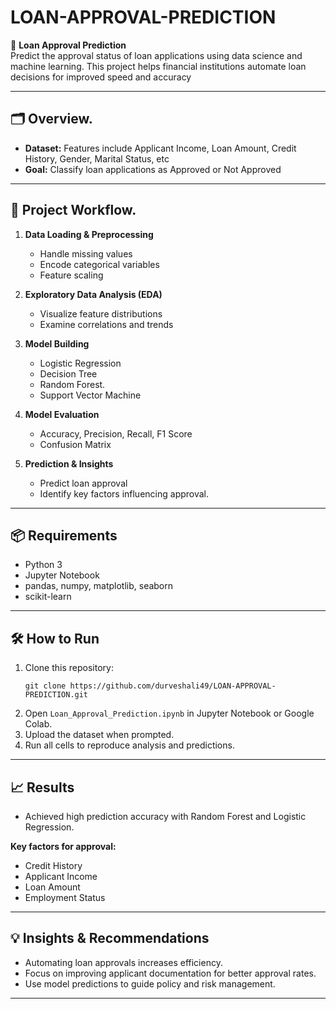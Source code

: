 # LOAN-APPROVAL-PREDICTION

🏦 **Loan Approval Prediction**  
Predict the approval status of loan applications using data science and machine learning. This project helps financial institutions automate loan decisions for improved speed and accuracy

---

## 🗂️ Overview.

- **Dataset:** Features include Applicant Income, Loan Amount, Credit History, Gender, Marital Status, etc
- **Goal:** Classify loan applications as Approved or Not Approved

---

## 🚀 Project Workflow.

1. **Data Loading & Preprocessing**
   - Handle missing values
   - Encode categorical variables
   - Feature scaling

2. **Exploratory Data Analysis (EDA)**
   - Visualize feature distributions
   - Examine correlations and trends

3. **Model Building**
   - Logistic Regression
   - Decision Tree
   - Random Forest.
   - Support Vector Machine

4. **Model Evaluation**
   - Accuracy, Precision, Recall, F1 Score
   - Confusion Matrix

5. **Prediction & Insights**
   - Predict loan approval
   - Identify key factors influencing approval.

---

## 📦 Requirements

- Python 3
- Jupyter Notebook
- pandas, numpy, matplotlib, seaborn
- scikit-learn

---

## 🛠️ How to Run

1. Clone this repository:
   ```
   git clone https://github.com/durveshali49/LOAN-APPROVAL-PREDICTION.git
   ```
2. Open `Loan_Approval_Prediction.ipynb` in Jupyter Notebook or Google Colab.
3. Upload the dataset when prompted.
4. Run all cells to reproduce analysis and predictions.

---

## 📈 Results

- Achieved high prediction accuracy with Random Forest and Logistic Regression.

**Key factors for approval:**
- Credit History
- Applicant Income
- Loan Amount
- Employment Status

---

## 💡 Insights & Recommendations

- Automating loan approvals increases efficiency.
- Focus on improving applicant documentation for better approval rates.
- Use model predictions to guide policy and risk management.

---
